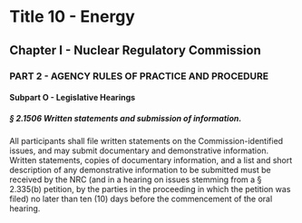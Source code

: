 
# Title 10 - Energy
## Chapter I - Nuclear Regulatory Commission
### PART 2 - AGENCY RULES OF PRACTICE AND PROCEDURE
#### Subpart O - Legislative Hearings
##### § 2.1506 Written statements and submission of information.

All participants shall file written statements on the Commission-identified issues, and may submit documentary and demonstrative information. Written statements, copies of documentary information, and a list and short description of any demonstrative information to be submitted must be received by the NRC (and in a hearing on issues stemming from a § 2.335(b) petition, by the parties in the proceeding in which the petition was filed) no later than ten (10) days before the commencement of the oral hearing.
